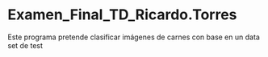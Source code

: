 # Examen_Final_TD_Ricardo.Torres
Este programa pretende clasificar imágenes de carnes con base en un data set de test
